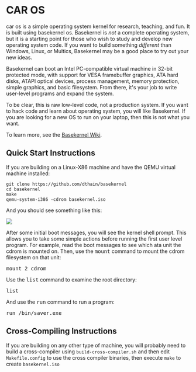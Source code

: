 # CAR OS 
car os is a simple operating system kernel for research, teaching, and fun.
It is built using basekernel os.
Basekernel is *not* a complete operating system, but it is a starting
point for those who wish to study and develop new operating system code.
If you want to build something *different* than Windows, Linux, or Multics,
Basekernel may be a good place to try out your new ideas.

Basekernel can boot an Intel PC-compatible virtual machine in 32-bit protected
mode, with support for VESA framebuffer graphics, ATA hard disks, ATAPI optical
devices, process management, memory protection, simple graphics, and basic filesystem.
From there, it's your job to write user-level programs and expand the system.

To be clear, this is raw low-level code, not a production system.
If you want to hack code and learn about operating system, you will like Basekernel.
If you are looking for a new OS to run on your laptop, then this is not what you want.

To learn more, see the [Basekernel Wiki](https://github.com/dthain/basekernel/wiki).

## Quick Start Instructions

If you are building on a Linux-X86 machine
and have the QEMU virtual machine installed:

```
git clone https://github.com/dthain/basekernel
cd basekernel
make
qemu-system-i386 -cdrom basekernel.iso
```

And you should see something like this:

<img src=screenshot.png align=center>

After some initial boot messages, you will see the kernel shell prompt.
This allows you to take some simple actions before running the first
user level program.  For example, read the boot messages to see
which ata unit the cdrom is mounted on.  Then, use the <tt>mount</tt> command
to mount the cdrom filesystem on that unit:

<pre>
mount 2 cdrom
</pre>

Use the <tt>list</tt> command to examine the root directory:

<pre>
list
</pre>

And use the <tt>run</tt> command to run a program:

<pre>
run /bin/saver.exe
</pre>

## Cross-Compiling Instructions

If you are building on any other type of machine,
you will probably need to build a cross-compiler
using `build-cross-compiler.sh` and then edit
`Makefile.config` to use the cross compiler binaries,
then execute `make` to create `basekernel.iso`

